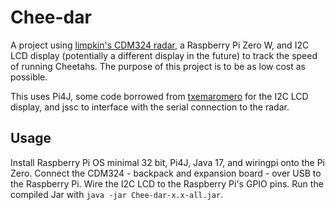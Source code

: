 # Chee-dar
A project using [limpkin's CDM324 radar](https://github.com/limpkin/cdm324_fft), a Raspberry Pi Zero W, and I2C LCD display (potentially a different display in the future) to track the speed of running Cheetahs. The purpose of this project is to be as low cost as possible.

This uses Pi4J, some code borrowed from [txemaromero](https://github.com/txemaromero/lcddisplay-java) for the I2C LCD display, and jssc to interface with the serial connection to the radar.

## Usage
Install Raspberry Pi OS minimal 32 bit, Pi4J, Java 17, and wiringpi onto the Pi Zero. Connect the CDM324 - backpack and expansion board - over USB to the Raspberry Pi. Wire the I2C LCD to the Raspberry Pi's GPIO pins. Run the compiled Jar with `java -jar Chee-dar-x.x-all.jar`.
